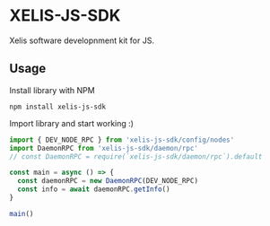 # XELIS-JS-SDK

Xelis software developnment kit for JS.

## Usage

Install library with NPM

`npm install xelis-js-sdk`

Import library and start working :)

```js
import { DEV_NODE_RPC } from 'xelis-js-sdk/config/nodes'
import DaemonRPC from 'xelis-js-sdk/daemon/rpc'
// const DaemonRPC = require(`xelis-js-sdk/daemon/rpc`).default

const main = async () => {
  const daemonRPC = new DaemonRPC(DEV_NODE_RPC)
  const info = await daemonRPC.getInfo()
}

main()
```
